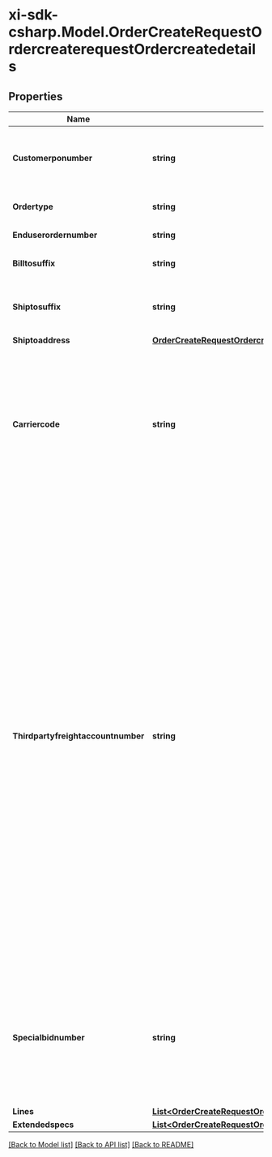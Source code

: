 # xi-sdk-csharp.Model.OrderCreateRequestOrdercreaterequestOrdercreatedetails

## Properties

Name | Type | Description | Notes
------------ | ------------- | ------------- | -------------
**Customerponumber** | **string** | The customers unique Purchase Order number. Keep it unique to retrieve order information | 
**Ordertype** | **string** | Order Type - Standard orders, Direct ship orders | 
**Enduserordernumber** | **string** | Customers End-user PO number | [optional] 
**Billtosuffix** | **string** | Designates flooring acct to be used | [optional] 
**Shiptosuffix** | **string** | Applies to customers with multiple ship to locations (store locations) | [optional] 
**Shiptoaddress** | [**OrderCreateRequestOrdercreaterequestOrdercreatedetailsShiptoaddress**](OrderCreateRequestOrdercreaterequestOrdercreatedetailsShiptoaddress.md) |  | 
**Carriercode** | **string** | A customer can dictate what carrier to use for their shipment (Ingram 2-digit carrier code is required). Our recommendation is leave this field blank which will allow Ingram Micro to choose the best carrier to gain the best freight rates. | [optional] 
**Thirdpartyfreightaccountnumber** | **string** | Refers to a third-party freight account number for charging freight against. The account number should be passed within this field and the appropriate carrier code should be supplied within the carrier code tags. Prior to sending your request containing the third-party account number, it must be first entered into our system. Your Ingram Micro Sales Representative can action this for you. If submitted within an order without this preapproval the third-party account number will be ignored.  Note: USA partners- For FedEx Air only (carrier codes F1, FO, F2, FG.), please send three leading zeros before your third-party freight account number (i.e.: 000999999999.)  | [optional] 
**Specialbidnumber** | **string** | This is the special quote number given to a customer either by a vendor for special pricing or by Ingram Micro. To receive the special pricing assigned to this number it must be included on the order. | [optional] 
**Lines** | [**List&lt;OrderCreateRequestOrdercreaterequestOrdercreatedetailsLinesInner&gt;**](OrderCreateRequestOrdercreaterequestOrdercreatedetailsLinesInner.md) |  | 
**Extendedspecs** | [**List&lt;OrderCreateRequestOrdercreaterequestOrdercreatedetailsExtendedspecsInner&gt;**](OrderCreateRequestOrdercreaterequestOrdercreatedetailsExtendedspecsInner.md) |  | [optional] 

[[Back to Model list]](../README.md#documentation-for-models) [[Back to API list]](../README.md#documentation-for-api-endpoints) [[Back to README]](../README.md)

